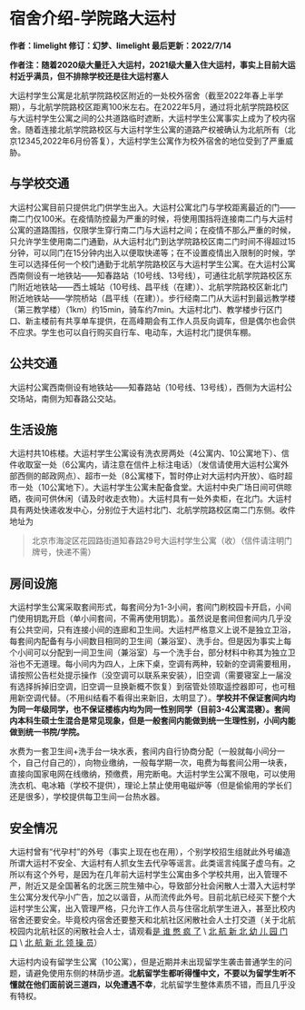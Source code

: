 # 宿舍介绍-学院路大运村

**作者：limelight 修订：幻梦、limelight 最后更新：2022/7/14**

**作者注：随着2020级大量迁入大运村，2021级大量入住大运村，事实上目前大运村近乎满员，但不排除学校还是往大运村塞人**

大运村学生公寓是北航学院路校区附近的一处校外宿舍（截至2022年春上半学期），与北航学院路校区距离100米左右。在2022年5月，通过将北航学院路校区与大运村学生公寓之间的公共道路临时遮断，大运村学生公寓事实上成为了校内宿舍。随着连接北航学院路校区与大运村学生公寓的道路产权被确认为北航所有（北京12345,2022年6月份答复），大运村学生公寓作为校外宿舍的地位受到了严重威胁。

## 与学校交通

大运村公寓目前只提供北门供学生出入。大运村公寓北门与学校距离最近的门——南二门仅100米。在疫情防控最为严重的时候，将使用围挡将连接南二门与大运村公寓的道路围挡，仅限学生穿行南二门与大运村之间；在疫情不那么严重的时候，只允许学生使用南二门通勤，从大运村北门到达学院路校区南二门时间不得超过15分钟，可以同门在15分钟内出入以便取快递等；在不设置疫情出入限制的时候，学生可以选择任何一个校门通勤于北航学院路校区与大运村学生公寓。在大运村公寓西南侧设有一地铁站——知春路站（10号线、13号线），可通往北航学院路校区东门附近地铁站——西土城站（10号线、昌平线（在建））、北航学院路校区新北门附近地铁站——学院桥站（昌平线（在建））。步行经南二门从大运村到最远教学楼（第三教学楼）（1km）约15min，骑车约7min。大运村北门、教学楼步行区门口、新主楼前有共享单车提供，在高峰期会有工作人员反向调车，但是偶尔也会供不应求。学生也可以自行购买自行车、电动车，大运村北门提供车棚。

## 公共交通

大运村公寓西南侧设有地铁站——知春路站（10号线、13号线），西侧为大运村公交场站，南侧为知春路公交站。

## 生活设施

大运村共10栋楼。大运村学生公寓设有洗衣房两处（4公寓内、10公寓地下）、信件收取室一处（6公寓内，请注意在信件上标注电话）（发信请使用大运村公寓外部西侧的邮政网点）、超市一处（8公寓楼下，暂时停止对大运村内开放）、临时超市一处（10公寓地下）。大运村学生公寓未配备食堂。大运村中央广场日间可供晾晒，夜间可供休闲（请及时收走衣物）。大运村具有一处外卖柜，在北门。大运村具有两处快递收发中心，分别位于大运村北门、北航学院路校区南二门东侧。收件地址为
>北京市海淀区花园路街道知春路29号大运村学生公寓（收）（信件请注明门牌号，快递不需）

## 房间设施

大运村学生公寓采取套间形式，每套间分为1-3小间，套间门刷校园卡开启，小间门使用钥匙开启（单小间套间，不需再使用钥匙）。虽然说是套间但套间内几乎没有公共空间，只有连接小间的连廊和卫生间。大运村严格意义上说不是独立卫浴，每套间内配备有与小间数目相同的卫生间（兼浴室）、洗手台。但是因为事实上每个小间可以分配到一间卫生间（兼浴室）与一个洗手台，部分材料中称其为独立卫浴也不无道理。每小间内为四人，上床下桌，空调有两种，较新的空调需要租用，请按照公告栏处提示操作（没空调可以联系来安装），旧空调（需要寝室上一届没有选择拆掉旧空调，旧空调一旦换新概不恢复）到宿管处领取遥控器即可，也可租用新空调代替。（不用纠结看不看得出来新旧，太明显了）。**学校并不保证套间内均为同一年级同学，也不保证楼栋内均为同一性别同学（目前3-4公寓混寝）。套间内本科生硕士生混合是常见现象，但是一般套间内能做到统一生理性别，小间内能做到统一书院/学院。**

水费为一套卫生间+洗手台一块水表，套间内自行协商分配（一般就每小间分一个，自己付自己的），向物业缴纳，一般每学期一次，电费为每套间公用一块表，直接向国家电网在线缴纳，预缴费，用完断电。大运村学生公寓不限电，可以使用洗衣机、电冰箱（学校不提供），理论上禁止使用电磁炉等（但是偷偷用的学长们还是很多），学校提供每卫生间一台热水器。

## 安全情况

大运村曾有“代孕村”的外号（事实上现在也在用），个别学校招生组就此外号编造所谓大运村不安全、大运村有人抓女生去代孕等谣言。此类谣言纯属子虚乌有。之所以有这个外号，是因为在几年前大运村学生公寓由多个学校共用，出入管理不严，附近又是全国著名的北医三院生殖中心，导致部分社会闲散人士潜入大运村学生公寓分发代孕小广告，加之以谐音，从而流传此外号。目前北航已经买下整个大运村学生公寓，出入管理严格，只允许工作人员与住宿北航学生进入，甚至比校内宿舍还要安全。毕竟校内宿舍还要整天和北航社区闲散社会人士打交道（关于北航校园内北航社区的闲散社会人士，请观看[是 谁 憋 疯 了](https://b23.tv/HxNhEuq) \ [北 航 新 北 幼 儿 园 门 口](https://b23.tv/vmQuzAU) \ [北 航 新 北 领 操 员](https://b23.tv/JdXqkdn)）

大运村内设有留学生公寓（10公寓），但是近期并未出现留学生袭击普通学生的问题，请避免使用东侧的林荫步道。**北航留学生都听得懂中文，不要以为留学生听不懂就在他们面前说三道四，以免遭遇不幸**，北航留学生整体素质不错，而且几乎没有特权。